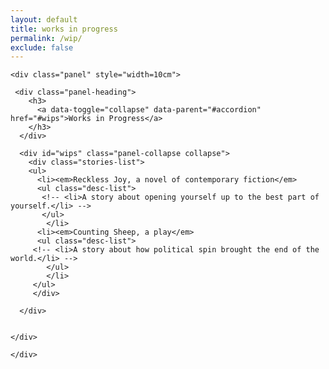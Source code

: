 ```yaml
---
layout: default
title: works in progress
permalink: /wip/
exclude: false
---
```

<div class="container">
 
  <div class="panel-group" id="accordion">
  
    <div class="panel" style="width=10cm">
    
     <div class="panel-heading">
        <h3>
          <a data-toggle="collapse" data-parent="#accordion" href="#wips">Works in Progress</a>
        </h3>
      </div>
      
      <div id="wips" class="panel-collapse collapse">
        <div class="stories-list">   
        <ul>
          <li><em>Reckless Joy, a novel of contemporary fiction</em>
          <ul class="desc-list">
           <!-- <li>A story about opening yourself up to the best part of yourself.</li> --> 
		   </ul>
			</li>
		  <li><em>Counting Sheep, a play</em>
          <ul class="desc-list">
         <!-- <li>A story about how political spin brought the end of the world.</li> -->
			</ul>
			</li>
         </ul>
         </div>
         
      </div>

      
    </div>
    
    </div>
</div>